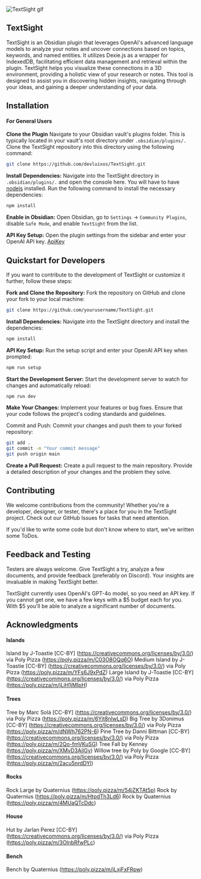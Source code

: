 ![TextSight gif](https://github.com/devluixos/TextSight/blob/master/showcase_gif.gif)

## TextSight
TextSight is an Obsidian plugin that leverages OpenAI's advanced language models to analyze your notes and uncover connections based on topics, keywords, and named entities. It utilizes Dexie.js as a wrapper for IndexedDB, facilitating efficient data management and retrieval within the plugin. TextSight helps you visualize these connections in a 3D environment, providing a holistic view of your research or notes. This tool is designed to assist you in discovering hidden insights, navigating through your ideas, and gaining a deeper understanding of your data.

## Installation
#### For General Users

**Clone the Plugin**
Navigate to your Obsidian vault's plugins folder. This is typically located in your vault's root directory under `.obsidian/plugins/.` Clone the TextSight repository into this directory using the following command:

```bash
git clone https://github.com/devluixos/TextSight.git
```

**Install Dependencies:**
Navigate into the TextSight directory in `.obsidian/plugins/.` and open the console here. You will have to have [nodejs](https://nodejs.org/en/download/package-manager) installed.
Run the following command to install the necessary dependencies:

```bash
npm install
```

**Enable in Obsidian:**
Open Obsidian, go to `Settings` -> `Community Plugins`, disable `Safe Mode`, and enable `TextSight` from the list.

**API Key Setup:**
Open the plugin settings from the sidebar and enter your OpenAI API key.
[ApiKey](https://github.com/devluixos/TextSight/blob/master/apikeyadding.png)

## Quickstart for Developers
If you want to contribute to the development of TextSight or customize it further, follow these steps:

**Fork and Clone the Repository:**
Fork the repository on GitHub and clone your fork to your local machine:
```bash
git clone https://github.com/yourusername/TextSight.git
```

**Install Dependencies:**
Navigate into the TextSight directory and install the dependencies:
```bash
npm install
```

**API Key Setup:**
Run the setup script and enter your OpenAI API key when prompted:
```bash
npm run setup
```

**Start the Development Server:**
Start the development server to watch for changes and automatically reload:
```bash
npm run dev
```

**Make Your Changes:**
Implement your features or bug fixes. Ensure that your code follows the project's coding standards and guidelines.

Commit and Push:
Commit your changes and push them to your forked repository:
```bash
git add .
git commit -m "Your commit message"
git push origin main
```
**Create a Pull Request:**
Create a pull request to the main repository. Provide a detailed description of your changes and the problem they solve.

## Contributing

We welcome contributions from the community! Whether you're a developer, designer, or tester, there's a place for you in the TextSight project. Check out our GitHub Issues for tasks that need attention.

If you'd like to write some code but don't know where to start, we've written some ToDos.

## Feedback and Testing

Testers are always welcome. Give TextSight a try, analyze a few documents, and provide feedback (preferably on Discord). Your insights are invaluable in making TextSight better.

TextSight currently uses OpenAI's GPT-4o model, so you need an API key. If you cannot get one, we have a few keys with a $5 budget each for you. With $5 you'll be able to analyze a significant number of documents.

## Acknowledgments
#### Islands
Island by J-Toastie [CC-BY] (https://creativecommons.org/licenses/by/3.0/) via Poly Pizza (https://poly.pizza/m/C03O8OQq6O)
Medium Island by J-Toastie [CC-BY] (https://creativecommons.org/licenses/by/3.0/) via Poly Pizza (https://poly.pizza/m/YFs6J9xPdZ)
Large Island by J-Toastie [CC-BY] (https://creativecommons.org/licenses/by/3.0/) via Poly Pizza (https://poly.pizza/m/jLjH1jMIpH)

#### Trees
Tree by Marc Solà [CC-BY] (https://creativecommons.org/licenses/by/3.0/) via Poly Pizza (https://poly.pizza/m/6Yjt8nIwLsD)
Big Tree by 3Donimus [CC-BY] (https://creativecommons.org/licenses/by/3.0/) via Poly Pizza (https://poly.pizza/m/dNWh762PN-6)
Pine Tree by Danni Bittman [CC-BY] (https://creativecommons.org/licenses/by/3.0/) via Poly Pizza (https://poly.pizza/m/2Qo-fmVKuSG)
Tree Fall by Kenney (https://poly.pizza/m/XMvD3AilGv)
Willow tree by Poly by Google [CC-BY] (https://creativecommons.org/licenses/by/3.0/) via Poly Pizza (https://poly.pizza/m/2acu5nrdDYl)

#### Rocks
Rock Large by Quaternius (https://poly.pizza/m/54jZKTAt5p)
Rock by Quaternius (https://poly.pizza/m/HtpdTh3Ld6)
Rock by Quaternius (https://poly.pizza/m/4MUaQTcDdc)

#### House 
Hut by Jarlan Perez [CC-BY] (https://creativecommons.org/licenses/by/3.0/) via Poly Pizza (https://poly.pizza/m/3OlnbRfwPLc)

#### Bench
Bench by Quaternius (https://poly.pizza/m/jLxjFxFRpw)